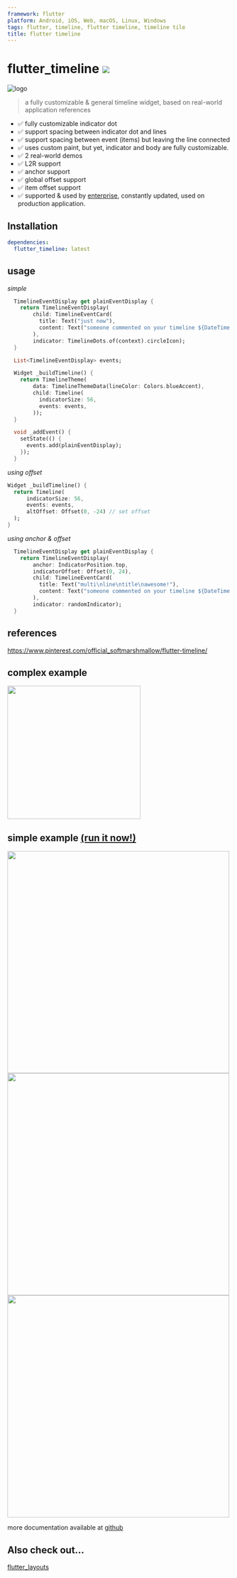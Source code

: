 ```yaml
---
framework: flutter
platform: Android, iOS, Web, macOS, Linux, Windows
tags: flutter, timeline, flutter timeline, timeline tile
title: flutter timeline
---
```



  <meta name="description" content="a fully customizable, ready to use flutter timeline widget">
  <meta name="title" content="flutter timeline widget">
  

# flutter_timeline [![](https://img.shields.io/badge/pub-latest-brightgreen)](https://pub.dev/packages/flutter_timeline)



![logo](doc/images/logo.png)

> a fully customizable & general timeline widget, based on real-world application references

- ✅  fully customizable indicator dot
- ✅  support spacing between indicator dot and lines
- ✅  support spacing between event (items) but leaving the line connected
- ✅  uses custom paint, but yet, indicator and body are fully customizable.
- ✅  2 real-world demos
- ✅  L2R support
- ✅  anchor support
- ✅  global offset support
- ✅  item offset support
- ✅  supported & used by [enterprise](https://github.com/genoplan), constantly updated, used on production application.


## Installation
```yaml
dependencies:
  flutter_timeline: latest
```


## usage

*simple*
```dart
  TimelineEventDisplay get plainEventDisplay {
    return TimelineEventDisplay(
        child: TimelineEventCard(
          title: Text("just now"),
          content: Text("someone commented on your timeline ${DateTime.now()}"),
        ),
        indicator: TimelineDots.of(context).circleIcon);
  }

  List<TimelineEventDisplay> events;

  Widget _buildTimeline() {
    return TimelineTheme(
        data: TimelineThemeData(lineColor: Colors.blueAccent),
        child: Timeline(
          indicatorSize: 56,
          events: events,
        ));
  }

  void _addEvent() {
    setState(() {
      events.add(plainEventDisplay);
    });
  }
```

*using offset*

```dart
Widget _buildTimeline() {
  return Timeline(
      indicatorSize: 56,
      events: events,
      altOffset: Offset(0, -24) // set offset
  );
}
```





*using anchor & offset*

```dart
  TimelineEventDisplay get plainEventDisplay {
    return TimelineEventDisplay(
        anchor: IndicatorPosition.top,
        indicatorOffset: Offset(0, 24),
        child: TimelineEventCard(
          title: Text("multi\nline\ntitle\nawesome!"),
          content: Text("someone commented on your timeline ${DateTime.now()}"),
        ),
        indicator: randomIndicator);
  }
```



## references
https://www.pinterest.com/official_softmarshmallow/flutter-timeline/


## complex example

<img src="./doc/images/desk-ss-01.png" width="300"/>



## simple example [(run it now!)](https://softmarshmallow.github.io/flutter-timeline/)
<img src="./doc/images/mac-ss.png" width="500"/>
<img src="./doc/images/mac-ss-2.png" width="500"/>
<img src="./doc/images/mac-ss-3.png" width="500"/>

more documentation available at [github](https://github.com/softmarshmallow/flutter-timeline)


## Also check out...
[flutter_layouts](https://github.com/softmarshmallow/flutter-layouts)

